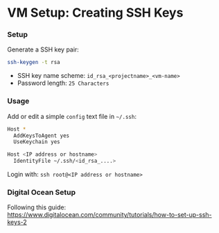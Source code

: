 # VM Setup: Creating SSH Keys

### Setup

Generate a SSH key pair:
```bash
ssh-keygen -t rsa
```

- SSH key name scheme: `id_rsa_<projectname>_<vm-name>`
- Password length: `25 Characters`

### Usage

Add or edit a simple `config` text file in `~/.ssh`:
```bash
Host *
  AddKeysToAgent yes
  UseKeychain yes

Host <IP address or hostname>
  IdentityFile ~/.ssh/<id_rsa_....>
```

Login with:
 `ssh root@<IP address or hostname>`

### Digital Ocean Setup

Following this guide: https://www.digitalocean.com/community/tutorials/how-to-set-up-ssh-keys-2
